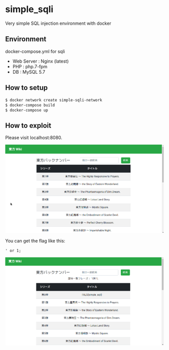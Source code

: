 # simple_sqli

Very simple SQL injection environment with docker

## Environment

docker-compose.yml for sqli

- Web Server : Nginx (latest)
- PHP : php.7-fpm
- DB : MySQL 5.7

## How to setup

```
$ docker network create simple-sqli-network
$ docker-compose build
$ docker-compose up
```

## How to exploit

Please visit localhost:8080.

![simple sqli](https://github.com/okayu1230z/ctf_data/blob/master/simple_sqli/simple_sql_prob.png "simple sqli")

You can get the flag like this:

```
' or 1;
```

![simple sqli ans](https://github.com/okayu1230z/ctf_data/blob/master/simple_sqli/simple_sql_answer.png "simple sqli ans")
